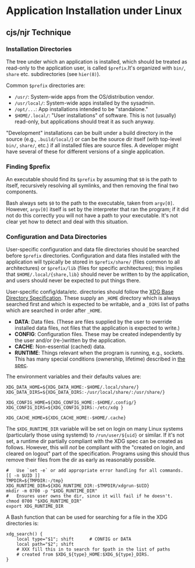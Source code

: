 Application Installation under Linux
====================================

cjs/njr Technique
-----------------

### Installation Directories

The tree under which an application is installed, which should be
treated as read-only to the application user, is called `$prefix`.It's
organized with `bin/`, `share` etc. subdirectories (see `hier(8)`).

Common `$prefix` directories are:
- `/usr/`: System-wide apps from the OS/distribution vendor.
- `/usr/local/`: System-wide apps installed by the sysadmin.
- `/opt/...`: App installations intended to be "standalone."
- `$HOME/.local/`: "User installations" of software. This is not
  (usually) read-only, but applications should treat it as such
  anyway.

"Development" installations can be built under a build directory in
the source (e.g., `.build/local/`) or can be the source dir itself
(with top-level `bin/`, `share/`, etc.) if all installed files are
source files. A developer might have several of these for different
versions of a single application.

### Finding $prefix

An executable should find its `$prefix` by assuming that `$0` is the
path to itself, recursively resolving all symlinks, and then removing
the final two components.

Bash always sets `$0` to the path to the executable, taken from
`argv[0]`. However, `argv[0]` itself is set by the interpreter that
ran the program; if it did not do this correctly you will not have a
path to your executable. It's not clear yet how to detect and deal
with this situation.

### Configuration and Data Directories

User-specific configuration and data file directories should be
searched before `$prefix` directories. Configuration and data files
installed with the application will typically be stored in
`$prefix/share/` (files common to all architectures) or `$prefix/lib`
(files for specific architectures); this implies that
`$HOME/.local/{share,lib}` should never be written to by the
application, and users should never be expected to put things there.

User-specific config/data/etc. directories should follow the [XDG Base
Directory Specification][xdg-spec]. These supply an `_HOME` directory
which is always searched first and which is expected to be writable,
and a `_DIRS` list of paths which are searched in order after `_HOME`.

- __DATA__: Data files. (These are files supplied by the user to
  override installed data files, not files that the application is
  expected to write.)
- __CONFIG__: Configuration files. These may be created independently
  by the user and/or (re-)written by the application.
- __CACHE__: Non-essential (cached) data.
- __RUNTIME__: Things relevant when the program is running, e.g.,
  sockets. This has many special conditions (ownership, lifetime)
  described in [the spec][xdg-spec].

The environment variables and their defaults values are:

    XDG_DATA_HOME=${XDG_DATA_HOME:-$HOME/.local/share/}
    XDG_DATA_DIRS=${XDG_DATA_DIRS:-/usr/local/share/:/usr/share/}

    XDG_CONFIG_HOME=${XDG_CONFIG_HOME:-$HOME/.config/}
    XDG_CONFIG_DIRS=${XDG_CONFIG_DIRS:-/etc/xdg }

    XDG_CACHE_HOME=${XDG_CACHE_HOME:-$HOME/.cache}

The `$XDG_RUNTIME_DIR` variable will be set on login on many Linux
systems (particularly those using systemd) to `/run/user/${uid}` or
similar. If it's not set, a runtime dir partially compliant with the
XDG spec can be created as follows. However, this will _not_ be
compliant with the "created on login, and cleared on logout" part of
the specification. Programs using this should thus remove their files
from the dir as early as reasonably possible.

    #   Use `set -e` or add appropriate error handling for all commands.
    [[ -n $UID ]]
    TMPDIR=${TMPDIR:-/tmp}
    XDG_RUNTIME_DIR=${XDG_RUNTIME_DIR:-$TMPDIR/xdgrun-$UID}
    mkdir -m 0700 -p "$XDG_RUNTIME_DIR"
    #   Ensures user owns the dir, since it will fail if he doesn't.
    chmod 0700 "$XDG_RUNTIME_DIR"
    export XDG_RUNTIME_DIR

A Bash function that can be used for searching for a file in the XDG
directories is:

    xdg_search() {
        local type="$1"; shift      # CONFIG or DATA
        local path="$2"; shift
        # XXX fill this in to search for $path in the list of paths
        # created from $XDG_${type}_HOME:$XDG_${type}_DIRS.
    }



<!-------------------------------------------------------------------->
[xdg-spec]: https://specifications.freedesktop.org/basedir-spec/basedir-spec-latest.html
